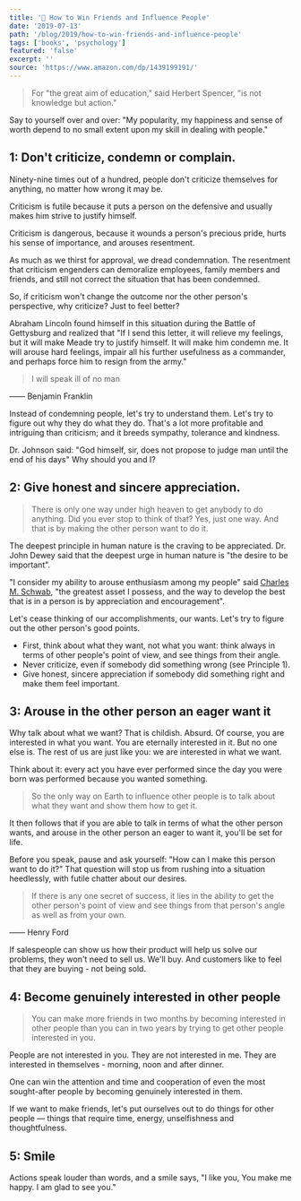 ```yaml
---
title: '📖 How to Win Friends and Influence People'
date: '2019-07-13'
path: '/blog/2019/how-to-win-friends-and-influence-people'
tags: ['books', 'psychology']
featured: 'false'
excerpt: ''
source: 'https://www.amazon.com/dp/1439199191/'
---
```


> For "the great aim of education," said Herbert Spencer, "is not knowledge but action."

Say to yourself over and over: "My popularity, my happiness and sense of worth depend to no small extent upon my skill in dealing with people."

## 1: Don't criticize, condemn or complain.

Ninety-nine times out of a hundred, people don't criticize themselves for anything, no matter how wrong it may be.

Criticism is futile because it puts a person on the defensive and usually makes him strive to justify himself.

Criticism is dangerous, because it wounds a person's precious pride, hurts his sense of importance, and arouses resentment.

As much as we thirst for approval, we dread condemnation. The resentment that criticism engenders can demoralize employees, family members and friends, and still not correct the situation that has been condemned.

So, if criticism won't change the outcome nor the other person's perspective, why criticize? Just to feel better?

Abraham Lincoln found himself in this situation during the Battle of Gettysburg and realized that "If I send this letter, it will relieve my feelings, but it will make Meade try to justify himself. It will make him condemn me. It will arouse hard feelings, impair all his further usefulness as a commander, and perhaps force him to resign from the army."

> I will speak ill of no man

—— Benjamin Franklin

Instead of condemning people, let's try to understand them. Let's try to figure out why they do what they do. That's a lot more profitable and intriguing than criticism; and it breeds sympathy, tolerance and kindness.

Dr. Johnson said: "God himself, sir, does not propose to judge man until the end of his days" Why should you and I?

## 2: Give honest and sincere appreciation.

> There is only one way under high heaven to get anybody to do anything. Did you ever stop to think of that? Yes, just one way. And that is by making the other person want to do it.

The deepest principle in human nature is the craving to be appreciated. Dr. John Dewey said that the deepest urge in human nature is "the desire to be important".

"I consider my ability to arouse enthusiasm among my people" said [Charles M. Schwab](https://en.wikipedia.org/wiki/Charles_M._Schwab), "the greatest asset I possess, and the way to develop the best that is in a person is by appreciation and encouragement".

Let's cease thinking of our accomplishments, our wants. Let's try to figure out the other person's good points.

- First, think about what they want, not what you want: think always in terms of other people's point of view, and see things from their angle.
- Never criticize, even if somebody did something wrong (see Principle 1).
- Give honest, sincere appreciation if somebody did something right and make them feel important.

## 3: Arouse in the other person an eager want it

Why talk about what we want? That is childish. Absurd. Of course, you are interested in what you want. You are eternally interested in it. But no one else is. The rest of us are just like you: we are interested in what we want.

Think about it: every act you have ever performed since the day you were born was performed because you wanted something.

> So the only way on Earth to influence other people is to talk about what they want and show them how to get it.

It then follows that if you are able to talk in terms of what the other person wants, and arouse in the other person an eager to want it, you'll be set for life.

Before you speak, pause and ask yourself: "How can I make this person want to do it?" That question will stop us from rushing into a situation heedlessly, with futile chatter about our desires.

> If there is any one secret of success, it lies in the ability to get the other person's point of view and see things from that person's angle as well as from your own.

—— Henry Ford

If salespeople can show us how their product will help us solve our problems, they won't need to sell us. We'll buy. And customers like to feel that they are buying - not being sold.

## 4: Become genuinely interested in other people

> You can make more friends in two months by becoming interested in other people than you can in two years by trying to get other people interested in you.

People are not interested in you. They are not interested in me. They are interested in themselves - morning, noon and after dinner.

One can win the attention and time and cooperation of even the most sought-after people by becoming genuinely interested in them.

If we want to make friends, let's put ourselves out to do things for other people — things that require time, energy, unselfishness and thoughtfulness.

## 5: Smile

Actions speak louder than words, and a smile says, "I like you, You make me happy. I am glad to see you."
